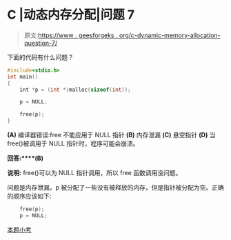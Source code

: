 # C |动态内存分配|问题 7

> 原文:[https://www . geesforgeks . org/c-dynamic-memory-allocation-question-7/](https://www.geeksforgeeks.org/c-dynamic-memory-allocation-question-7/)

下面的代码有什么问题？

```cpp
#include<stdio.h>
int main()
{
    int *p = (int *)malloc(sizeof(int));

    p = NULL;

    free(p);
}
```

**(A)** 编译器错误:free 不能应用于 NULL 指针
**(B)** 内存泄漏
**(C)** 悬空指针
**(D)** 当 free()被调用于 NULL 指针时，程序可能会崩溃。

**回答:****(B)**

**说明:** free()可以为 NULL 指针调用，所以 free 函数调用没问题。

问题是内存泄漏，p 被分配了一些没有被释放的内存，但是指针被分配为空。正确的顺序应该如下:

```cpp
    free(p);
    p = NULL;

```

[本题小考](https://www.geeksforgeeks.org/quiz-corner-gq/)